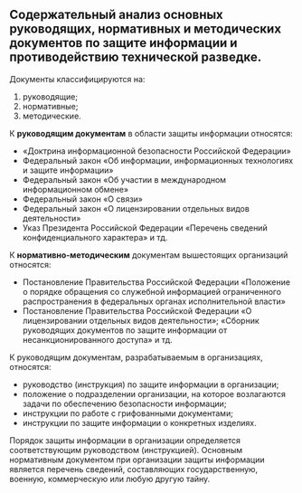 ﻿## Содержательный анализ основных руководящих, нормативных и методических документов по защите информации и противодействию технической разведке.
 
 Документы классифицируются на:
1) руководящие;
2) нормативные;
3) методические.


К **руководящим документам** в области защиты информации относятся:
- «Доктрина информационной безопасности Российской Федерации»
- Федеральный закон «Об информации, информационных технологиях и защите информации»
- Федеральный закон «Об участии в международном информационном обмене»
- Федеральный закон «О связи»
- Федеральный закон «О лицензировании отдельных видов деятельности»
- Указ Президента Российской Федерации «Перечень сведений конфиденциального характера» и тд.

К **нормативно-методическим** документам вышестоящих организаций относятся:

-  Постановление Правительства Российской Федерации «Положение о порядке обращения со служебной информацией ограниченного распространения в федеральных органах исполнительной власти»
- Постановление Правительства Российской Федерации «О лицензировании отдельных видов деятельности»; «Сборник руководящих документов по защите информации от несанкционированного доступа» и тд.

К руководящим документам, разрабатываемым в организациях, относятся:
- руководство (инструкция) по защите информации в организации;
- положение о подразделении организации, на которое возлагаются задачи по обеспечению безопасности информации;
- инструкции по работе с грифованными документами;
- инструкции по защите информации о конкретных изделиях. 

Порядок защиты информации в организации определяется соответствующим руководством (инструкцией). Основным нормативным документом при организации защиты информации является перечень сведений, составляющих государственную, военную, коммерческую или любую другую тайну.




